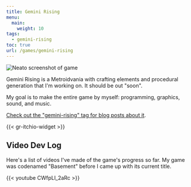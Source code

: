 ```yaml
---
title: Gemini Rising
menu:
  main:
    weight: 10
tags:
  - gemini-rising
toc: true
url: /games/gemini-rising
---
```


![Neato screenshot of game](/games/gemini-rising/screenshot-2018-09-12.png "Screenshot as of 2018-09-12")

Gemini Rising is a Metroidvania with crafting elements and procedural generation that I'm working on. It should be out "soon".

<!--more-->

My goal is to make the entire game by myself: programming, graphics, sound, and music.

[Check out the "gemini-rising" tag for blog posts about it](/tags/gemini-rising).

{{< gr-itchio-widget >}}

## Video Dev Log

Here's a list of videos I've made of the game's progress so far. My game was codenamed "Basement" before I came up with its current title.

{{< youtube CWfpLl_2aRc >}}
